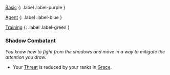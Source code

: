 
[Basic](Game/Advancement-List?Basic=true)
{: .label .label-purple }

[Agent](Game/Agent)
{: .label .label-blue }

[Training](Game/Advancement-List?Training=true)
{: .label .label-green }
### Shadow Combatant
*You know how to fight from the shadows and move in a way to mitigate the attention you draw.*
* Your [Threat](Game/Core/Combat#Threat) is reduced by your ranks in [Grace](Game/Core/Agility#Grace).

